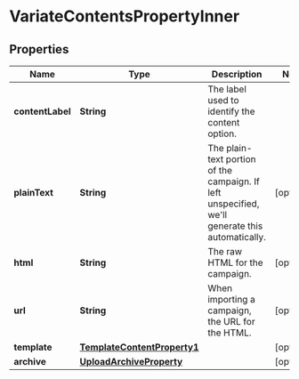 

# VariateContentsPropertyInner


## Properties

| Name | Type | Description | Notes |
|------------ | ------------- | ------------- | -------------|
|**contentLabel** | **String** | The label used to identify the content option. |  |
|**plainText** | **String** | The plain-text portion of the campaign. If left unspecified, we&#39;ll generate this automatically. |  [optional] |
|**html** | **String** | The raw HTML for the campaign. |  [optional] |
|**url** | **String** | When importing a campaign, the URL for the HTML. |  [optional] |
|**template** | [**TemplateContentProperty1**](TemplateContentProperty1.md) |  |  [optional] |
|**archive** | [**UploadArchiveProperty**](UploadArchiveProperty.md) |  |  [optional] |



